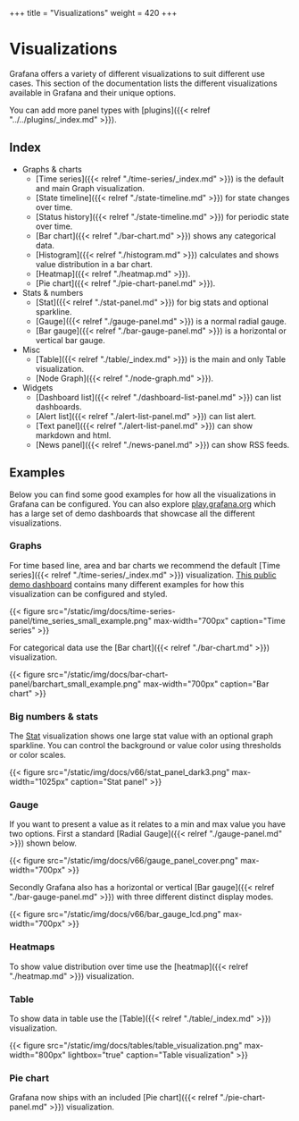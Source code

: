 +++
title = "Visualizations"
weight = 420
+++

# Visualizations

Grafana offers a variety of different visualizations to suit different use cases. This section of the documentation lists the different visualizations available in Grafana and their unique options.

You can add more panel types with [plugins]({{< relref "../../plugins/_index.md" >}}).

## Index 

* Graphs & charts 
  * [Time series]({{< relref "./time-series/_index.md" >}}) is the default and main Graph visualization.    
  * [State timeline]({{< relref "./state-timeline.md" >}}) for state changes over time.   
  * [Status history]({{< relref "./state-timeline.md" >}}) for periodic state over time. 
  * [Bar chart]({{< relref "./bar-chart.md" >}}) shows any categorical data.
  * [Histogram]({{< relref "./histogram.md" >}}) calculates and shows value distribution in a bar chart.
  * [Heatmap]({{< relref "./heatmap.md" >}}).  
  * [Pie chart]({{< relref "./pie-chart-panel.md" >}}). 
* Stats & numbers
  * [Stat]({{< relref "./stat-panel.md" >}}) for big stats and optional sparkline. 
  * [Gauge]({{< relref "./gauge-panel.md" >}}) is a normal radial gauge.  
  * [Bar gauge]({{< relref "./bar-gauge-panel.md" >}}) is a horizontal or vertical bar gauge. 
* Misc
  * [Table]({{< relref "./table/_index.md" >}}) is the main and only Table visualization.
  * [Node Graph]({{< relref "./node-graph.md" >}}).
* Widgets
  * [Dashboard list]({{< relref "./dashboard-list-panel.md" >}}) can list dashboards.
  * [Alert list]({{< relref "./alert-list-panel.md" >}}) can list alert.
  * [Text panel]({{< relref "./alert-list-panel.md" >}}) can show markdown and html.
  * [News panel]({{< relref "./news-panel.md" >}}) can show RSS feeds.

## Examples 

Below you can find some good examples for how all the visualizations in Grafana can be configured. You can also explore [play.grafana.org](https://play.grafana.org) which has a large set of demo dashboards that showcase all the different visualizations.

### Graphs

For time based line, area and bar charts we recommend the default [Time series]({{< relref "./time-series/_index.md" >}}) visualization. [This public demo dashboard](https://play.grafana.org/d/000000016/1-time-series-graphs?orgId=1) contains many different examples for how this visualization can be configured and styled.

{{< figure src="/static/img/docs/time-series-panel/time_series_small_example.png" max-width="700px" caption="Time series" >}}

For categorical data use the [Bar chart]({{< relref "./bar-chart.md" >}}) visualization. 

{{< figure src="/static/img/docs/bar-chart-panel/barchart_small_example.png" max-width="700px" caption="Bar chart" >}}

### Big numbers & stats

The [Stat](stat-panel/) visualization shows one large stat value with an optional graph sparkline. You can control the background or value color using thresholds or color scales.

{{< figure src="/static/img/docs/v66/stat_panel_dark3.png" max-width="1025px" caption="Stat panel" >}}

### Gauge 

If you want to present a value as it relates to a min and max value you have two options. First a standard [Radial Gauge]({{< relref "./gauge-panel.md" >}}) shown below.

{{< figure src="/static/img/docs/v66/gauge_panel_cover.png" max-width="700px" >}}

Secondly Grafana also has a horizontal or vertical [Bar gauge]({{< relref "./bar-gauge-panel.md" >}}) with three different distinct display modes. 

{{< figure src="/static/img/docs/v66/bar_gauge_lcd.png" max-width="700px" >}}

### Heatmaps

To show value distribution over time use the [heatmap]({{< relref "./heatmap.md" >}}) visualization.

### Table 

To show data in table use the [Table]({{< relref "./table/_index.md" >}}) visualization.

{{< figure src="/static/img/docs/tables/table_visualization.png" max-width="800px" lightbox="true" caption="Table visualization" >}}

### Pie chart 

Grafana now ships with an included [Pie chart]({{< relref "./pie-chart-panel.md" >}}) visualization.

